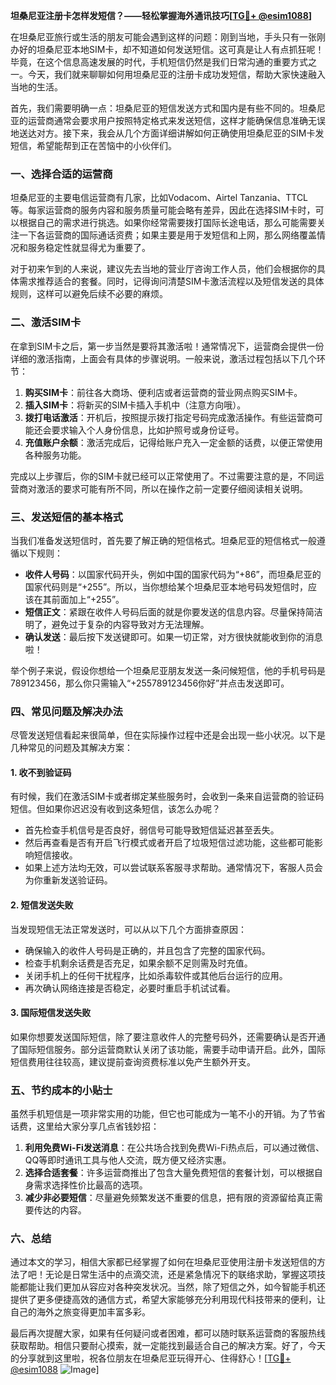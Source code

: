 **坦桑尼亚注册卡怎样发短信？——轻松掌握海外通讯技巧[[TG💪+ @esim1088](https://t.me/s/esim1088)]**

在坦桑尼亚旅行或生活的朋友可能会遇到这样的问题：刚到当地，手头只有一张刚办好的坦桑尼亚本地SIM卡，却不知道如何发送短信。这可真是让人有点抓狂呢！毕竟，在这个信息高速发展的时代，手机短信仍然是我们日常沟通的重要方式之一。今天，我们就来聊聊如何用坦桑尼亚的注册卡成功发短信，帮助大家快速融入当地的生活。

首先，我们需要明确一点：坦桑尼亚的短信发送方式和国内是有些不同的。坦桑尼亚的运营商通常会要求用户按照特定格式来发送短信，这样才能确保信息准确无误地送达对方。接下来，我会从几个方面详细讲解如何正确使用坦桑尼亚的SIM卡发短信，希望能帮到正在苦恼中的小伙伴们。

### **一、选择合适的运营商**
坦桑尼亚的主要电信运营商有几家，比如Vodacom、Airtel Tanzania、TTCL等。每家运营商的服务内容和服务质量可能会略有差异，因此在选择SIM卡时，可以根据自己的需求进行挑选。如果你经常需要拨打国际长途电话，那么可能需要关注一下各运营商的国际通话资费；如果主要是用于发短信和上网，那么网络覆盖情况和服务稳定性就显得尤为重要了。

对于初来乍到的人来说，建议先去当地的营业厅咨询工作人员，他们会根据你的具体需求推荐适合的套餐。同时，记得询问清楚SIM卡激活流程以及短信发送的具体规则，这样可以避免后续不必要的麻烦。

### **二、激活SIM卡**
在拿到SIM卡之后，第一步当然是要将其激活啦！通常情况下，运营商会提供一份详细的激活指南，上面会有具体的步骤说明。一般来说，激活过程包括以下几个环节：

1. **购买SIM卡**：前往各大商场、便利店或者运营商的营业网点购买SIM卡。
2. **插入SIM卡**：将新买的SIM卡插入手机中（注意方向哦）。
3. **拨打电话激活**：开机后，按照提示拨打指定号码完成激活操作。有些运营商可能还会要求输入个人身份信息，比如护照号或身份证号。
4. **充值账户余额**：激活完成后，记得给账户充入一定金额的话费，以便正常使用各种服务功能。

完成以上步骤后，你的SIM卡就已经可以正常使用了。不过需要注意的是，不同运营商对激活的要求可能有所不同，所以在操作之前一定要仔细阅读相关说明。

### **三、发送短信的基本格式**
当我们准备发送短信时，首先要了解正确的短信格式。坦桑尼亚的短信格式一般遵循以下规则：

- **收件人号码**：以国家代码开头，例如中国的国家代码为“+86”，而坦桑尼亚的国家代码则是“+255”。所以，当你想给某个坦桑尼亚本地号码发短信时，应该在其前面加上“+255”。
- **短信正文**：紧跟在收件人号码后面的就是你要发送的信息内容。尽量保持简洁明了，避免过于复杂的内容导致对方无法理解。
- **确认发送**：最后按下发送键即可。如果一切正常，对方很快就能收到你的消息啦！

举个例子来说，假设你想给一个坦桑尼亚朋友发送一条问候短信，他的手机号码是789123456，那么你只需输入“+255789123456你好”并点击发送即可。

### **四、常见问题及解决办法**
尽管发送短信看起来很简单，但在实际操作过程中还是会出现一些小状况。以下是几种常见的问题及其解决方案：

#### **1. 收不到验证码**
有时候，我们在激活SIM卡或者绑定某些服务时，会收到一条来自运营商的验证码短信。但如果你迟迟没有收到这条短信，该怎么办呢？

- 首先检查手机信号是否良好，弱信号可能导致短信延迟甚至丢失。
- 然后再查看是否有开启飞行模式或者开启了垃圾短信过滤功能，这些都可能影响短信接收。
- 如果上述方法均无效，可以尝试联系客服寻求帮助。通常情况下，客服人员会为你重新发送验证码。

#### **2. 短信发送失败**
当发现短信无法正常发送时，可以从以下几个方面排查原因：

- 确保输入的收件人号码是正确的，并且包含了完整的国家代码。
- 检查手机剩余话费是否充足，如果余额不足则需及时充值。
- 关闭手机上的任何干扰程序，比如杀毒软件或其他后台运行的应用。
- 再次确认网络连接是否稳定，必要时重启手机试试看。

#### **3. 国际短信发送失败**
如果你想要发送国际短信，除了要注意收件人的完整号码外，还需要确认是否开通了国际短信服务。部分运营商默认关闭了该功能，需要手动申请开启。此外，国际短信费用往往较高，建议提前查询资费标准以免产生额外开支。

### **五、节约成本的小贴士**
虽然手机短信是一项非常实用的功能，但它也可能成为一笔不小的开销。为了节省话费，这里给大家分享几点省钱妙招：

1. **利用免费Wi-Fi发送消息**：在公共场合找到免费Wi-Fi热点后，可以通过微信、QQ等即时通讯工具与他人交流，既方便又经济实惠。
2. **选择合适套餐**：许多运营商推出了包含大量免费短信的套餐计划，可以根据自身需求选择性价比最高的选项。
3. **减少非必要短信**：尽量避免频繁发送不重要的信息，把有限的资源留给真正需要传达的内容。

### **六、总结**
通过本文的学习，相信大家都已经掌握了如何在坦桑尼亚使用注册卡发送短信的方法了吧！无论是日常生活中的点滴交流，还是紧急情况下的联络求助，掌握这项技能都能让我们更加从容应对各种突发状况。当然，除了短信之外，如今智能手机还提供了更多便捷高效的通信方式，希望大家能够充分利用现代科技带来的便利，让自己的海外之旅变得更加丰富多彩。

最后再次提醒大家，如果有任何疑问或者困难，都可以随时联系运营商的客服热线获取帮助。相信只要耐心摸索，就一定能找到最适合自己的解决方案。好了，今天的分享就到这里啦，祝各位朋友在坦桑尼亚玩得开心、住得舒心！[[TG💪+ @esim1088](https://t.me/s/esim1088) ![Image](https://i.postimg.cc/4NQfJmqS/Snipaste-2025-05-13-00-14-12.png)]